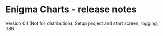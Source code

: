 # Enigma Charts - release notes

Version 0.1 (Not for distribution). Setup project and start screen, logging, i18N. 

